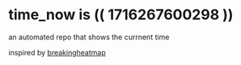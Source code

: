 # time_now is (( 1716267600298 ))

an automated repo that shows the currnent time

inspired by [breakingheatmap](https://github.com/breakingheatmap/breakingheatmap)